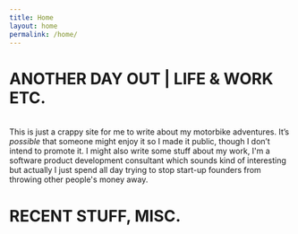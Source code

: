 ```yaml
---
title: Home
layout: home
permalink: /home/
---
```

# ANOTHER DAY OUT | LIFE & WORK ETC.

<br/>This is just a crappy site for me to write about my motorbike adventures. It’s *possible* that someone might enjoy it so I made it public, though I don’t intend to promote it. I might also write some stuff about my work, I'm a software product development consultant which sounds kind of interesting but actually I just spend all day trying to stop start-up founders from throwing other people's money away.  

# RECENT STUFF, MISC.  
